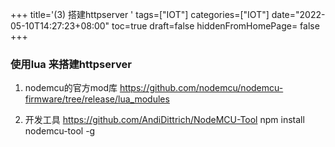 +++
title='(3) 搭建httpserver '
tags=["IOT"]
categories=["IOT"]
date="2022-05-10T14:27:23+08:00"
toc=true
draft=false
hiddenFromHomePage= false
+++

### 使用lua 来搭建httpserver
1. nodemcu的官方mod库 
https://github.com/nodemcu/nodemcu-firmware/tree/release/lua_modules 


2. 开发工具
https://github.com/AndiDittrich/NodeMCU-Tool
npm install nodemcu-tool -g

